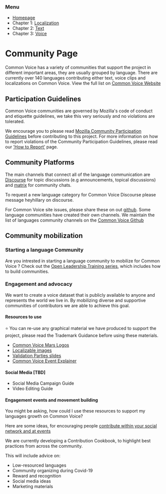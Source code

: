 ### Menu
- [Homepage](https://common-voice.github.io/community-playbook/)
- Chapter 1: [Localization](https://common-voice.github.io/community-playbook/sub_pages/Localization.html)
- Chapter 2: [Text](https://common-voice.github.io/community-playbook/sub_pages/text.html)
- Chapter 3: [Voice](https://common-voice.github.io/community-playbook/sub_pages/voice.html)

# Community Page

Common Voice has a variety of communities that support the project in different important areas, they are usually grouped by language. 
There are currently over 140 languages contributing either text, voice clips and localizations on Common Voice.  View the full list on [Common Voice Website](https://commonvoice.mozilla.org/en/languages) 

## Participation Guidelines

Common Voice communities are governed by Mozilla's code of conduct and etiquette guidelines, we take this very seriously and no violations are tolerated. 

We encourage you to please read [Mozilla Community Participation Guidelines](https://www.mozilla.org/about/governance/policies/participation/) before contributing to this project. For more information on how to report violations of the Community Participation Guidelines, please read our ['How to Report'](https://www.mozilla.org/en-US/about/governance/policies/participation/reporting/) page.

## Community Platforms 

The main channels that connect all of the language communication are [Discourse](https://discourse.mozilla.org/c/voice) for topic discussions (e.g announcements, topical discussions) and [matrix](https://chat.mozilla.org/#/room/#common-voice:mozilla.org) for community chats. 

To request a new language category for Common Voice Discourse please message heyhillary on discourse. 

For Common Voice site issues, please share these on out [github](https://github.com/mozilla/common-voice). Some language communities have created their own channels. We maintain the list of languages community channels on the [Common Voice Github](https://github.com/common-voice/common-voice/blob/main/docs/COMMUNITIES.md)

## Community mobilization

### Starting a language Community 

Are you intrested in starting a language community to mobilize for Common Voice ? Check out the [Open Leadership Training series](https://mozilla.github.io/open-leadership-training-series/articles/building-communities-of-contributors/), which includes how to build communities.

### Engagement and advocacy 

We want to create a voice dataset that is publicly available to anyone and represents the world we live in.  By mobilizing diverse and supportive communities of contributors we are able to achieve this goal. 

#### Resources to use 

⭐️ You can re-use any graphical material we have produced to support the project, please read the Trademark Guidance before using these materials. 

- [Common Voice Mars Logos](https://drive.google.com/drive/folders/1ZBUgTUnd5rJp9rrXgqVPEOnlSK10j4fx?usp=sharing)  
- [Localizable images](https://drive.google.com/drive/folders/1c5vv56idUDjCOgGvr9bdMyEFjy9wAbOo?usp=sharing)
- [Validation Parties slides](https://docs.google.com/presentation/d/1P_rvMLjiC51Y6QAqU0TM9W-EGvzuF6Qu6FwvgLGkI24/edit?usp=sharing)  
- [Common Voice Event Explainer](https://docs.google.com/presentation/d/1HatIkqvhj--4mYvEGAWHAGQ6yf3O7t6iI3LmF6lFPNc/edit?usp=sharing)

#### Social Media [TBD]

- Social Media Campaign Guide 
- Video Editing Guide 

#### Engagement events and movement building 

You might be asking, how could I use these resources to support my languages growth on Common Voice?

Here are some ideas, for encouraging people [contribute within your social network and at events](https://community.mozilla.org/en/activities/contributing-to-common-voice/)   

We are currently developing a Contribution Cookbook, to highlight best practices from across the community. 

This will include advice on:
- Low-resourced languages
- Community organizing during Covid-19
- Reward and recognition
- Social media ideas
- Marketing materials
